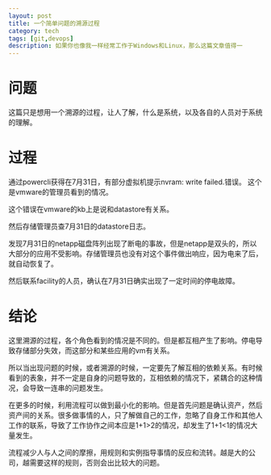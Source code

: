 ```yaml
---
layout: post
title: 一个简单问题的溯源过程
category: tech
tags: [git,devops]
description: 如果你也像我一样经常工作于Windows和Linux，那么这篇文章值得一
---
```



# 问题

这篇只是想用一个溯源的过程，让人了解，什么是系统，以及各自的人员对于系统的理解。

# 过程

通过powercli获得在7月31日，有部分虚拟机提示nvram: write failed.错误。 这个是vmware的管理员看到的情况。

这个错误在vmware的kb上是说和datastore有关系。

然后存储管理员查7月31日的datastore日志。

发现7月31日的netapp磁盘阵列出现了断电的事故，但是netapp是双头的，所以大部分的应用不受影响。存储管理员也没有对这个事件做出响应，因为电来了后，就自动恢复了。

然后联系facility的人员，确认在7月31日确实出现了一定时间的停电故障。

# 结论

这里溯源的过程，各个角色看到的情况是不同的。但是都互相产生了影响。停电导致存储部分失效，而这部分和某些应用的vm有关系。

所以当出现问题的时候，或者溯源的时候，一定要先了解互相的依赖关系。有时候看到的表象，并不一定是自身的问题导致的，互相依赖的情况下，紧耦合的这种情况，会导致一连串的问题发生。

在更多的时候，利用流程可以做到最小化的影响。但是首先问题是确认资产，然后资产间的关系。很多做事情的人，只了解做自己的工作，忽略了自身工作和其他人工作的联系，导致了工作协作之间本应是1+1>2的情况，却发生了1+1<1的情况大量发生。

流程减少人与人之间的摩擦，用规则和实例指导事情的反应和流转。越是大的公司，越需要这样的规则，否则会出比较大的问题。



